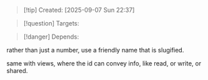 
>[!tip] Created: [2025-09-07 Sun 22:37]

>[!question] Targets: 

>[!danger] Depends: 

rather than just a number, use a friendly name that is slugified.

same with views, where the id can convey info, like read, or write, or shared.